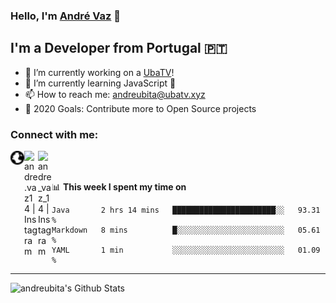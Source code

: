 ### Hello, I'm [André Vaz][website] 👋

## I'm a Developer from Portugal 🇵🇹
- 🍇 I’m currently working on a [UbaTV][ubatv]!
- 🌱 I’m currently learning JavaScript 🤣
- 📫 How to reach me: andreubita@ubatv.xyz
- 🥅 2020 Goals: Contribute more to Open Source projects

### Connect with me:

[<img align="left" alt="andreubita Website" width="22px" src="https://raw.githubusercontent.com/iconic/open-iconic/master/svg/globe.svg" />][website]
[<img align="left" alt="andre.vaz14 | Instagram" width="22px" src="https://cdn.jsdelivr.net/npm/simple-icons@v3/icons/instagram.svg" />][instagram]
[<img align="left" alt="andre_vaz_14 | Instagram" width="22px" src="https://cdn.jsdelivr.net/npm/simple-icons@v3/icons/twitter.svg" />][twitter]

<br />
<br />

📊 **This week I spent my time on**
<!--START_SECTION:waka-->
```text
Java       2 hrs 14 mins   ███████████████████████░░   93.31 % 
Markdown   8 mins          █░░░░░░░░░░░░░░░░░░░░░░░░   05.61 % 
YAML       1 min           ░░░░░░░░░░░░░░░░░░░░░░░░░   01.09 %
```
<!--END_SECTION:waka-->

---

<img align="left" alt="andreubita's Github Stats" src="https://github-readme-stats.vercel.app/api?username=andreubita&show_icons=true&hide_border=true" />

[website]: https://andreubita.github.io
[twitter]: https://twitter.com/andre_vaz_14
[instagram]: https://instagram.com/andre.vaz14
[ubatv]: https://ubatv.xyz
